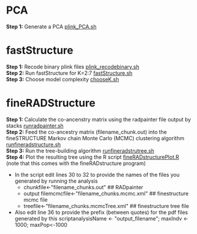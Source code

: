 # PCA
**Step 1:** Generate a PCA [plink_PCA.sh](https://github.com/squisquater/Cryptic-Gray-Fox-Lineages-Secondary-Contact/blob/main/05.Population-Structure/PCA/plink_PCA.sh) 

# fastStructure
**Step 1:** Recode binary plink files [plink_recodebinary.sh](https://github.com/squisquater/Cryptic-Gray-Fox-Lineages-Secondary-Contact/blob/main/05.Population-Structure/fastStructure/plink_recodebinary.sh) \
**Step 2:** Run fastStructure for K=2:7 [fastStructure.sh](https://github.com/squisquater/Cryptic-Gray-Fox-Lineages-Secondary-Contact/blob/main/05.Population-Structure/fastStructure/fastStructure.sh) \
**Step 3:** Choose model complexity [chooseK.sh](https://github.com/squisquater/Cryptic-Gray-Fox-Lineages-Secondary-Contact/blob/main/05.Population-Structure/fastStructure/chooseK.sh)

# fineRADStructure

**Step 1:** Calculate the co-ancenstry matrix using the radpainter file output by stacks [runradpainter.sh](https://github.com/squisquater/Cryptic-Gray-Fox-Lineages-Secondary-Contact/blob/main/05.Population-Structure/fineRADstructure/runradpainter.sh) \
**Step 2:** Feed the co-ancestry matrix (filename_chunk.out) into the fineSTRUCTURE Markov chain Monte Carlo (MCMC) clustering algorithm [runfineradstructure.sh](https://github.com/squisquater/Cryptic-Gray-Fox-Lineages-Secondary-Contact/blob/main/05.Population-Structure/fineRADstructure/runfineradstructure.sh) \
**Step 3:** Run the tree-building algorithm [runfineradstrutree.sh](https://github.com/squisquater/Cryptic-Gray-Fox-Lineages-Secondary-Contact/blob/main/05.Population-Structure/fineRADstructure/runfineradstrutree.sh) \
**Step 4:** Plot the resulting tree using the R script [fineRADstructurePlot.R](https://github.com/squisquater/Cryptic-Gray-Fox-Lineages-Secondary-Contact/blob/main/05.Population-Structure/fineRADstructure/fineRADstructurePlot.R) (note that this comes with the fineRADstructure program) 
  * In the script edit lines 30 to 32 to provide the names of the files you generated by running the analysis
    * chunkfile<-"filename_chunks.out" ## RADpainter 
    * output filemcmcfile<-"filename_chunks.mcmc.xml" ## finestructure mcmc file
    * treefile<-"filename_chunks.mcmcTree.xml" ## finestructure tree file
  * Also edit line 36 to provide the prefix (between quotes) for the pdf files generated by this scriptanalysisName <- "output_filename"; maxIndv <- 1000; maxPop<-1000
